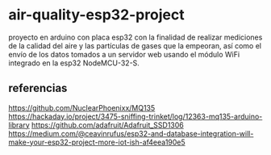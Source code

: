 # air-quality-esp32-project
proyecto en arduino con placa esp32 con la finalidad de realizar mediciones de la calidad del aire y las partículas de gases que la empeoran, así como el envío de los datos tomados a un servidor web usando el módulo WiFi integrado en la esp32 NodeMCU-32-S.

## referencias
https://github.com/NuclearPhoenixx/MQ135
https://hackaday.io/project/3475-sniffing-trinket/log/12363-mq135-arduino-library
https://github.com/adafruit/Adafruit_SSD1306
https://medium.com/@ceavinrufus/esp32-and-database-integration-will-make-your-esp32-project-more-iot-ish-af4eea190e5
